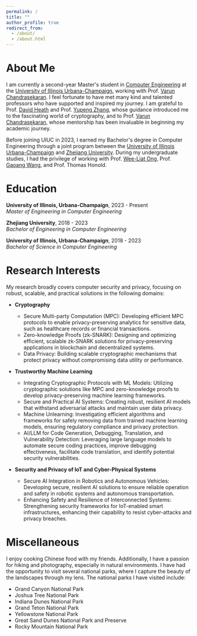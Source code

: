 ```yaml
---
permalink: /
title: ""
author_profile: true
redirect_from: 
  - /about/
  - /about.html
---
```


About Me
======

I am currently a second-year Master's student in [Computer Engineering](https://ece.illinois.edu/) at the [University of Illinois Urbana-Champaign](https://illinois.edu/), working with Prof. [Varun Chandrasekaran](https://chandrasekaran-group.github.io/). I feel fortunate to have met many kind and talented professors who have supported and inspired my journey. I am grateful to Prof. [David Heath](https://daheath.web.illinois.edu/) and Prof. [Yupeng Zhang](https://zhangyp.web.illinois.edu/), whose guidance introduced me to the fascinating world of cryptography, and to Prof. [Varun Chandrasekaran](https://chandrasekaran-group.github.io/), whose mentorship has been invaluable in beginning my academic journey.

Before joining UIUC in 2023, I earned my Bachelor's degree in Computer Engineering through a joint program between the [University of Illinois Urbana-Champaign](https://illinois.edu/) and [Zhejiang University](https://www.zju.edu.cn/english/). During my undergraduate studies, I had the privilege of working with Prof. [Wee-Liat Ong](https://person.zju.edu.cn/en/owl), Prof. [Gaoang Wang](https://cvnext.github.io/), and Prof. Thomas Honold.

Education
======
**University of Illinois, Urbana-Champaign**, 2023 - Present  
*Master of Engineering in Computer Engineering*

**Zhejiang University**, 2018 - 2023  
*Bachelor of Engineering in Computer Engineering*  

**University of Illinois, Urbana-Champaign**, 2018 - 2023  
*Bachelor of Science in Computer Engineering*

Research Interests
======

My research broadly covers computer security and privacy, focusing on robust, scalable, and practical solutions in the following domains:

- **Cryptography**
  - Secure Multi-party Computation (MPC): Developing efficient MPC protocols to enable privacy-preserving analytics for sensitive data, such as healthcare records or financial transactions.
  - Zero-knowledge Proofs (zk-SNARK): Designing and optimizing efficient, scalable zk-SNARK solutions for privacy-preserving applications in blockchain and decentralized systems.
  - Data Privacy: Building scalable cryptographic mechanisms that protect privacy without compromising data utility or performance.

- **Trustworthy Machine Learning**
  - Integrating Cryptographic Protocols with ML Models: Utilizing cryptographic solutions like MPC and zero-knowledge proofs to develop privacy-preserving machine learning frameworks.
  - Secure and Practical AI Systems: Creating robust, resilient AI models that withstand adversarial attacks and maintain user data privacy.
  - Machine Unlearning: Investigating efficient algorithms and frameworks for safely removing data from trained machine learning models, ensuring regulatory compliance and privacy protection.
  - AI/LLM for Code Generation, Debugging, Translation, and Vulnerability Detection: Leveraging large language models to automate secure coding practices, improve debugging effectiveness, facilitate code translation, and identify potential security vulnerabilities.

- **Security and Privacy of IoT and Cyber-Physical Systems**
  - Secure AI Integration in Robotics and Autonomous Vehicles: Developing secure, resilient AI solutions to ensure reliable operation and safety in robotic systems and autonomous transportation.
  - Enhancing Safety and Resilience of Interconnected Systems: Strengthening security frameworks for IoT-enabled smart infrastructures, enhancing their capability to resist cyber-attacks and privacy breaches.


    
Miscellaneous
======
I enjoy cooking Chinese food with my friends. Additionally, I have a passion for hiking and photography, especially in natural environments. I have had the opportunity to visit several national parks, where I capture the beauty of the landscapes through my lens. The national parks I have visited include:

- Grand Canyon National Park
- Joshua Tree National Park
- Indiana Dunes National Park
- Grand Teton National Park
- Yellowstone National Park
- Great Sand Dunes National Park and Preserve
- Rocky Mountain National Park

